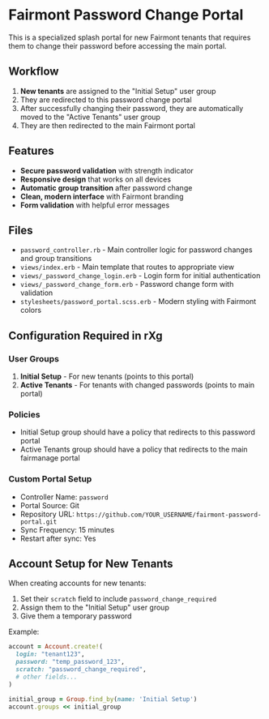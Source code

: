 # Fairmont Password Change Portal

This is a specialized splash portal for new Fairmont tenants that requires them to change their password before accessing the main portal.

## Workflow

1. **New tenants** are assigned to the "Initial Setup" user group
2. They are redirected to this password change portal 
3. After successfully changing their password, they are automatically moved to the "Active Tenants" user group
4. They are then redirected to the main Fairmont portal

## Features

- **Secure password validation** with strength indicator
- **Responsive design** that works on all devices
- **Automatic group transition** after password change
- **Clean, modern interface** with Fairmont branding
- **Form validation** with helpful error messages

## Files

- `password_controller.rb` - Main controller logic for password changes and group transitions
- `views/index.erb` - Main template that routes to appropriate view
- `views/_password_change_login.erb` - Login form for initial authentication
- `views/_password_change_form.erb` - Password change form with validation
- `stylesheets/password_portal.scss.erb` - Modern styling with Fairmont colors

## Configuration Required in rXg

### User Groups
1. **Initial Setup** - For new tenants (points to this portal)
2. **Active Tenants** - For tenants with changed passwords (points to main portal)

### Policies
- Initial Setup group should have a policy that redirects to this password portal
- Active Tenants group should have a policy that redirects to the main fairmanage portal

### Custom Portal Setup
- Controller Name: `password`
- Portal Source: Git
- Repository URL: `https://github.com/YOUR_USERNAME/fairmont-password-portal.git`
- Sync Frequency: 15 minutes
- Restart after sync: Yes

## Account Setup for New Tenants

When creating accounts for new tenants:
1. Set their `scratch` field to include `password_change_required`
2. Assign them to the "Initial Setup" user group
3. Give them a temporary password

Example:
```ruby
account = Account.create!(
  login: "tenant123",
  password: "temp_password_123",
  scratch: "password_change_required",
  # other fields...
)

initial_group = Group.find_by(name: 'Initial Setup')
account.groups << initial_group
```